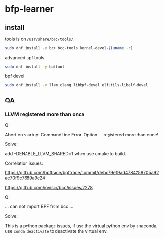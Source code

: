 # bfp-learner

## install

tools is on `/usr/share/bcc/tools/`.

```sh
sudo dnf install -y bcc bcc-tools kernel-devel-$(uname -r)
```

advanced bpf tools

```sh
sudo dnf install -y bpftool
```

bpf devel

```sh
sudo dnf install -y llvm clang libbpf-devel elfutils-libelf-devel
```

## QA


### LLVM registered more than once

Q:

Abort on startup: CommandLine Error: Option ... registered more than once!

Solve: 

add -DENABLE_LLVM_SHARED=1 when use cmake to build.

Correlation issues:

https://github.com/bpftrace/bpftrace/commit/debc79ef9ad4784258705a92ae70f9c7689a9c24

https://github.com/iovisor/bcc/issues/2278

Q:

... can not import BPF from bcc ...

Solve:

This is a python package issues, if use the virtual python env by anaconda, use `conda deactivate` to deactivate the virtual env.